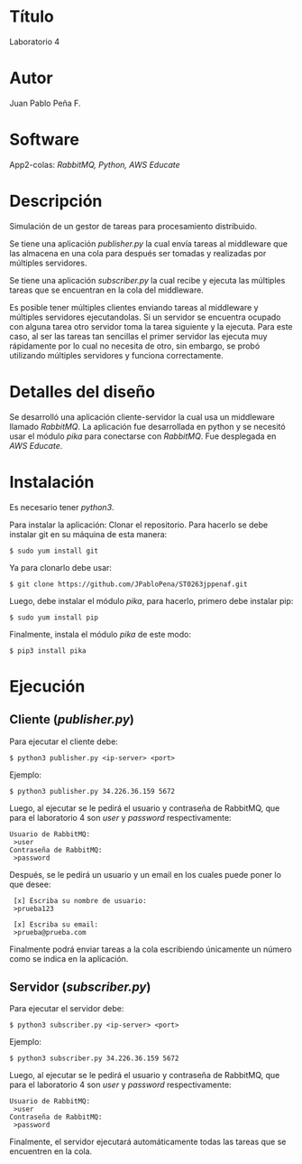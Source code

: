 # Título
Laboratorio 4

# Autor
Juan Pablo Peña F.

# Software
App2-colas: _RabbitMQ, Python, AWS Educate_

# Descripción
Simulación de un gestor de tareas para procesamiento distribuido.

Se tiene una aplicación _publisher.py_ la cual envía tareas al middleware que las almacena en una cola para después ser tomadas y realizadas por múltiples servidores.

Se tiene una aplicación _subscriber.py_ la cual recibe y ejecuta las múltiples tareas que se encuentran en la cola del middleware.

Es posible tener múltiples clientes enviando tareas al middleware y múltiples servidores ejecutandolas. Si un servidor se encuentra ocupado con alguna tarea otro servidor toma la tarea siguiente y la ejecuta. Para este caso, al ser las tareas tan sencillas el primer servidor las ejecuta muy rápidamente por lo cual no necesita de otro, sin embargo, se probó utilizando múltiples servidores y funciona correctamente.

# Detalles del diseño
Se desarrolló una aplicación cliente-servidor la cual usa un middleware llamado _RabbitMQ_. La aplicación fue desarrollada en python y se necesitó usar el módulo _pika_ para conectarse con _RabbitMQ_. Fue desplegada en _AWS Educate_. 

# Instalación
Es necesario tener _python3_.

Para instalar la aplicación:
Clonar el repositorio. Para hacerlo se debe instalar git en su máquina de esta manera:
```
$ sudo yum install git
```
Ya para clonarlo debe usar:
```
$ git clone https://github.com/JPabloPena/ST0263jppenaf.git
```
Luego, debe instalar el módulo _pika_, para hacerlo, primero debe instalar pip:
```
$ sudo yum install pip
```
Finalmente, instala el módulo _pika_ de este modo:
```
$ pip3 install pika
```

# Ejecución
## Cliente (_publisher.py_)
Para ejecutar el cliente debe:
```
$ python3 publisher.py <ip-server> <port>
```
Ejemplo:
```
$ python3 publisher.py 34.226.36.159 5672
```
Luego, al ejecutar se le pedirá el usuario y contraseña de RabbitMQ, que para el laboratorio 4 son _user_ y _password_ respectivamente:
```
Usuario de RabbitMQ:
 >user
Contraseña de RabbitMQ:
 >password
```
Después, se le pedirá un usuario y un email en los cuales puede poner lo que desee:
```
 [x] Escriba su nombre de usuario:
 >prueba123
 
 [x] Escriba su email:
 >prueba@prueba.com
```
Finalmente podrá enviar tareas a la cola escribiendo únicamente un número como se indica en la aplicación.

## Servidor (_subscriber.py_)
Para ejecutar el servidor debe:
```
$ python3 subscriber.py <ip-server> <port>
```
Ejemplo:
```
$ python3 subscriber.py 34.226.36.159 5672
```
Luego, al ejecutar se le pedirá el usuario y contraseña de RabbitMQ, que para el laboratorio 4 son _user_ y _password_ respectivamente:
```
Usuario de RabbitMQ:
 >user
Contraseña de RabbitMQ:
 >password
```
Finalmente, el servidor ejecutará automáticamente todas las tareas que se encuentren en la cola.
